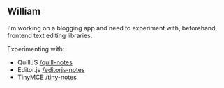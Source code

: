 ## William

I'm working on a blogging app and need to experiment with, beforehand, frontend text editing libraries.

Experimenting with:

+   QuillJS [/quill-notes](/quill-notes)
+   Editor.js [/editorjs-notes](/editorjs-notes)
+   TinyMCE [/tiny-notes](/tiny-notes)
